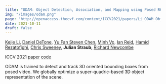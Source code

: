 ```yaml
---
title: "ODAM: Object Detection, Association, and Mapping using Posed RGB Video"
img: "/images/odam.png"
page: "http://openaccess.thecvf.com/content/ICCV2021/papers/Li_ODAM_Object_Detection_Association_and_Mapping_Using_Posed_RGB_Video_ICCV_2021_paper.pdf"
date: 2021-10-11
draft: false
---
```

[Kejie Li](https://likojack.github.io/kejieli/), 
[Daniel DeTone](https://danieldetone.com), 
[Yu Fan Steven Chen](https://scholar.google.com/citations?user=WR4G1O0AAAAJ), 
[Minh Vo](https://minhpvo.github.io), 
[Ian Reid](https://www.robots.ox.ac.uk/~ian), 
[Hamid Rezatofighi](https://research.monash.edu/en/persons/hamid-rezatofighi), 
[Chris Sweeney](https://scholar.google.com.hk/citations?user=h-CpQGgAAAAJ), 
**Julian Straub**, 
[Richard Newcombe](https://rapiderobot.bitbucket.io/)

ICCV 2021
[paper](http://openaccess.thecvf.com/content/ICCV2021/papers/Li_ODAM_Object_Detection_Association_and_Mapping_Using_Posed_RGB_Video_ICCV_2021_paper.pdf)
[code](https://github.com/likojack/odam)

ODAM is trained to detect and track 3D oriented bounding boxes from posed video. We globally optimize a super-quadric-based 3D object representation of the scene.
